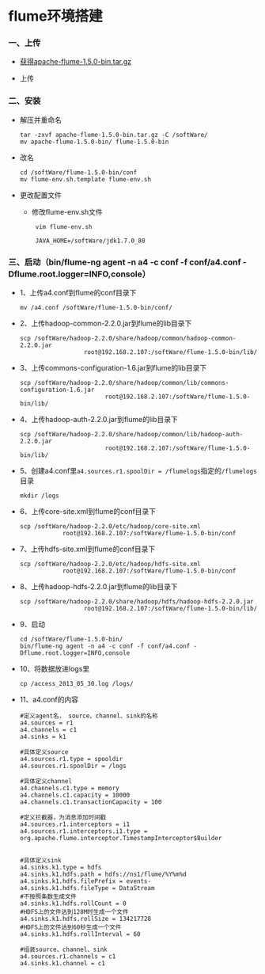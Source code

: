 # flume环境搭建

### 一、上传

* [获得apache-flume-1.5.0-bin.tar.gz](https://github.com/sunnyandgood/BigData/blob/master/flume/apache-flume-1.5.0-bin.tar.gz)

* 上传

### 二、安装

* 解压并重命名

      tar -zxvf apache-flume-1.5.0-bin.tar.gz -C /softWare/
      mv apache-flume-1.5.0-bin/ flume-1.5.0-bin

* 改名

      cd /softWare/flume-1.5.0-bin/conf
      mv flume-env.sh.template flume-env.sh

* 更改配置文件

     * 修改flume-env.sh文件
     
            vim flume-env.sh
            
            JAVA_HOME=/softWare/jdk1.7.0_80     

### 三、启动（bin/flume-ng agent -n a4 -c conf -f conf/a4.conf -Dflume.root.logger=INFO,console）

* 1、上传a4.conf到flume的conf目录下

      mv /a4.conf /softWare/flume-1.5.0-bin/conf/

* 2、上传hadoop-common-2.2.0.jar到flume的lib目录下

      scp /softWare/hadoop-2.2.0/share/hadoop/common/hadoop-common-2.2.0.jar 
                        root@192.168.2.107:/softWare/flume-1.5.0-bin/lib/

* 3、上传commons-configuration-1.6.jar到flume的lib目录下

      scp /softWare/hadoop-2.2.0/share/hadoop/common/lib/commons-configuration-1.6.jar 
                              root@192.168.2.107:/softWare/flume-1.5.0-bin/lib/

* 4、上传hadoop-auth-2.2.0.jar到flume的lib目录下

      scp /softWare/hadoop-2.2.0/share/hadoop/common/lib/hadoop-auth-2.2.0.jar 
                              root@192.168.2.107:/softWare/flume-1.5.0-bin/lib/

* 5、创建a4.conf里`a4.sources.r1.spoolDir = /flumelogs`指定的`/flumelogs`目录
      
      mkdir /logs

* 6、上传core-site.xml到flume的conf目录下

      scp /softWare/hadoop-2.2.0/etc/hadoop/core-site.xml 
                  root@192.168.2.107:/softWare/flume-1.5.0-bin/conf

* 7、上传hdfs-site.xml到flume的conf目录下

      scp /softWare/hadoop-2.2.0/etc/hadoop/hdfs-site.xml 
                  root@192.168.2.107:/softWare/flume-1.5.0-bin/conf
            
* 8、上传hadoop-hdfs-2.2.0.jar到flume的lib目录下

      scp /softWare/hadoop-2.2.0/share/hadoop/hdfs/hadoop-hdfs-2.2.0.jar 
                        root@192.168.2.107:/softWare/flume-1.5.0-bin/lib/



* 9、启动

      cd /softWare/flume-1.5.0-bin/
      bin/flume-ng agent -n a4 -c conf -f conf/a4.conf -Dflume.root.logger=INFO,console


* 10、将数据放进logs里

      cp /access_2013_05_30.log /logs/


* 11、a4.conf的内容

      #定义agent名， source、channel、sink的名称
      a4.sources = r1
      a4.channels = c1
      a4.sinks = k1

      #具体定义source
      a4.sources.r1.type = spooldir
      a4.sources.r1.spoolDir = /logs

      #具体定义channel
      a4.channels.c1.type = memory
      a4.channels.c1.capacity = 10000
      a4.channels.c1.transactionCapacity = 100

      #定义拦截器，为消息添加时间戳
      a4.sources.r1.interceptors = i1
      a4.sources.r1.interceptors.i1.type = org.apache.flume.interceptor.TimestampInterceptor$Builder


      #具体定义sink
      a4.sinks.k1.type = hdfs
      a4.sinks.k1.hdfs.path = hdfs://ns1/flume/%Y%m%d
      a4.sinks.k1.hdfs.filePrefix = events-
      a4.sinks.k1.hdfs.fileType = DataStream
      #不按照条数生成文件
      a4.sinks.k1.hdfs.rollCount = 0
      #HDFS上的文件达到128M时生成一个文件
      a4.sinks.k1.hdfs.rollSize = 134217728
      #HDFS上的文件达到60秒生成一个文件
      a4.sinks.k1.hdfs.rollInterval = 60

      #组装source、channel、sink
      a4.sources.r1.channels = c1
      a4.sinks.k1.channel = c1
